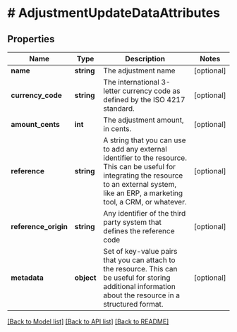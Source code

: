 # # AdjustmentUpdateDataAttributes

## Properties

Name | Type | Description | Notes
------------ | ------------- | ------------- | -------------
**name** | **string** | The adjustment name | [optional]
**currency_code** | **string** | The international 3-letter currency code as defined by the ISO 4217 standard. | [optional]
**amount_cents** | **int** | The adjustment amount, in cents. | [optional]
**reference** | **string** | A string that you can use to add any external identifier to the resource. This can be useful for integrating the resource to an external system, like an ERP, a marketing tool, a CRM, or whatever. | [optional]
**reference_origin** | **string** | Any identifier of the third party system that defines the reference code | [optional]
**metadata** | **object** | Set of key-value pairs that you can attach to the resource. This can be useful for storing additional information about the resource in a structured format. | [optional]

[[Back to Model list]](../../README.md#models) [[Back to API list]](../../README.md#endpoints) [[Back to README]](../../README.md)
